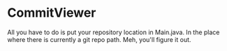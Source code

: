 # CommitViewer

All you have to do is put your repository location in Main.java. In the place where there is currently a git repo path. Meh, you'll figure it out.
